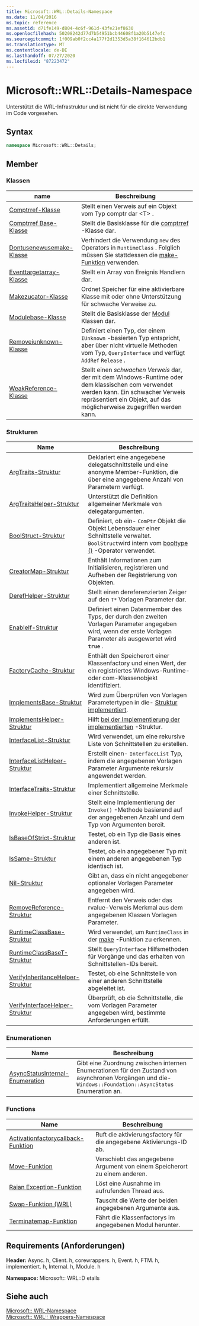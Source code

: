 ```yaml
---
title: Microsoft::WRL::Details-Namespace
ms.date: 11/04/2016
ms.topic: reference
ms.assetid: d71fe149-d804-4c6f-961d-43fe21ef8630
ms.openlocfilehash: 50208242d77d7b54951bcb44608f1a20b5147efc
ms.sourcegitcommit: 1f009ab0f2cc4a177f2d1353d5a38f164612bdb1
ms.translationtype: MT
ms.contentlocale: de-DE
ms.lasthandoff: 07/27/2020
ms.locfileid: "87223472"
---
```

# <a name="microsoftwrldetails-namespace"></a>Microsoft::WRL::Details-Namespace

Unterstützt die WRL-Infrastruktur und ist nicht für die direkte Verwendung im Code vorgesehen.

## <a name="syntax"></a>Syntax

```cpp
namespace Microsoft::WRL::Details;
```

## <a name="members"></a>Member

### <a name="classes"></a>Klassen

|name|Beschreibung|
|----------|-----------------|
|[Comptrref-Klasse](comptrref-class.md)|Stellt einen Verweis auf ein Objekt vom Typ comptr dar \<T> .|
|[Comptrref Base-Klasse](comptrrefbase-class.md)|Stellt die Basisklasse für die [comptrref](comptrref-class.md) -Klasse dar.|
|[Dontusenewusemake-Klasse](dontusenewusemake-class.md)|Verhindert die Verwendung `new` des Operators in `RuntimeClass` . Folglich müssen Sie stattdessen die [make-Funktion](make-function.md) verwenden.|
|[Eventtargetarray-Klasse](eventtargetarray-class.md)|Stellt ein Array von Ereignis Handlern dar.|
|[Makezucator-Klasse](makeallocator-class.md)|Ordnet Speicher für eine aktivierbare Klasse mit oder ohne Unterstützung für schwache Verweise zu.|
|[Modulebase-Klasse](modulebase-class.md)|Stellt die Basisklasse der [Modul](module-class.md) Klassen dar.|
|[Removeiunknown-Klasse](removeiunknown-class.md)|Definiert einen Typ, der einem `IUnknown` -basierten Typ entspricht, aber über nicht virtuelle Methoden vom Typ, `QueryInterface` und verfügt `AddRef` `Release` .|
|[WeakReference-Klasse](weakreference-class.md)|Stellt einen *schwachen Verweis* dar, der mit dem Windows-Runtime oder dem klassischen com verwendet werden kann. Ein schwacher Verweis repräsentiert ein Objekt, auf das möglicherweise zugegriffen werden kann.|

### <a name="structures"></a>Strukturen

|Name|Beschreibung|
|----------|-----------------|
|[ArgTraits-Struktur](argtraits-structure.md)|Deklariert eine angegebene delegatschnittstelle und eine anonyme Member-Funktion, die über eine angegebene Anzahl von Parametern verfügt.|
|[ArgTraitsHelper-Struktur](argtraitshelper-structure.md)|Unterstützt die Definition allgemeiner Merkmale von delegatargumenten.|
|[BoolStruct-Struktur](boolstruct-structure.md)|Definiert, ob ein- `ComPtr` Objekt die Objekt Lebensdauer einer Schnittstelle verwaltet. `BoolStruct`wird intern vom [booltype ()](comptr-class.md#operator-microsoft-wrl-details-booltype) -Operator verwendet.|
|[CreatorMap-Struktur](creatormap-structure.md)|Enthält Informationen zum Initialisieren, registrieren und Aufheben der Registrierung von Objekten.|
|[DerefHelper-Struktur](derefhelper-structure.md)|Stellt einen dereferenzierten Zeiger auf den `T*` Vorlagen Parameter dar.|
|[EnableIf-Struktur](enableif-structure.md)|Definiert einen Datenmember des Typs, der durch den zweiten Vorlagen Parameter angegeben wird, wenn der erste Vorlagen Parameter als ausgewertet wird **`true`** .|
|[FactoryCache-Struktur](factorycache-structure.md)|Enthält den Speicherort einer Klassenfactory und einen Wert, der ein registriertes Windows-Runtime-oder com-Klassenobjekt identifiziert.|
|[ImplementsBase-Struktur](implementsbase-structure.md)|Wird zum Überprüfen von Vorlagen Parametertypen in die- [Struktur implementiert](implements-structure.md).|
|[ImplementsHelper-Struktur](implementshelper-structure.md)|Hilft [bei der Implementierung der implementierten](implements-structure.md) -Struktur.|
|[InterfaceList-Struktur](interfacelist-structure.md)|Wird verwendet, um eine rekursive Liste von Schnittstellen zu erstellen.|
|[InterfaceListHelper-Struktur](interfacelisthelper-structure.md)|Erstellt einen- `InterfaceList` Typ, indem die angegebenen Vorlagen Parameter Argumente rekursiv angewendet werden.|
|[InterfaceTraits-Struktur](interfacetraits-structure.md)|Implementiert allgemeine Merkmale einer Schnittstelle.|
|[InvokeHelper-Struktur](invokehelper-structure.md)|Stellt eine Implementierung der `Invoke()` -Methode basierend auf der angegebenen Anzahl und dem Typ von Argumenten bereit.|
|[IsBaseOfStrict-Struktur](isbaseofstrict-structure.md)|Testet, ob ein Typ die Basis eines anderen ist.|
|[IsSame-Struktur](issame-structure.md)|Testet, ob ein angegebener Typ mit einem anderen angegebenen Typ identisch ist.|
|[Nil-Struktur](nil-structure.md)|Gibt an, dass ein nicht angegebener optionaler Vorlagen Parameter angegeben wird.|
|[RemoveReference-Struktur](removereference-structure.md)|Entfernt den Verweis oder das rvalue-Verweis Merkmal aus dem angegebenen Klassen Vorlagen Parameter.|
|[RuntimeClassBase-Struktur](runtimeclassbase-structure.md)|Wird verwendet, um `RuntimeClass` in der [make](make-function.md) -Funktion zu erkennen.|
|[RuntimeClassBaseT-Struktur](runtimeclassbaset-structure.md)|Stellt `QueryInterface` Hilfsmethoden für Vorgänge und das erhalten von Schnittstellen-IDs bereit.|
|[VerifyInheritanceHelper-Struktur](verifyinheritancehelper-structure.md)|Testet, ob eine Schnittstelle von einer anderen Schnittstelle abgeleitet ist.|
|[VerifyInterfaceHelper-Struktur](verifyinterfacehelper-structure.md)|Überprüft, ob die Schnittstelle, die vom Vorlagen Parameter angegeben wird, bestimmte Anforderungen erfüllt.|

### <a name="enumerations"></a>Enumerationen

|Name|Beschreibung|
|----------|-----------------|
|[AsyncStatusInternal-Enumeration](asyncstatusinternal-enumeration.md)|Gibt eine Zuordnung zwischen internen Enumerationen für den Zustand von asynchronen Vorgängen und die- `Windows::Foundation::AsyncStatus` Enumeration an.|

### <a name="functions"></a>Functions

|Name|Beschreibung|
|----------|-----------------|
|[Activationfactorycallback-Funktion](activationfactorycallback-function.md)|Ruft die aktivierungsfactory für die angegebene Aktivierungs-ID ab.|
|[Move-Funktion](move-function.md)|Verschiebt das angegebene Argument von einem Speicherort zu einem anderen.|
|[Raian Exception-Funktion](raiseexception-function.md)|Löst eine Ausnahme im aufrufenden Thread aus.|
|[Swap-Funktion (WRL)](swap-function-wrl.md)|Tauscht die Werte der beiden angegebenen Argumente aus.|
|[Terminatemap-Funktion](terminatemap-function.md)|Fährt die Klassenfactorys im angegebenen Modul herunter.|

## <a name="requirements"></a>Requirements (Anforderungen)

**Header:** Async. h, Client. h, corewrappers. h, Event. h, FTM. h, implementiert. h, Internal. h, Module. h

**Namespace:** Microsoft:: WRL::D etails

## <a name="see-also"></a>Siehe auch

[Microsoft:: WRL-Namespace](microsoft-wrl-namespace.md)<br/>
[Microsoft:: WRL:: Wrappers-Namespace](microsoft-wrl-wrappers-namespace.md)
